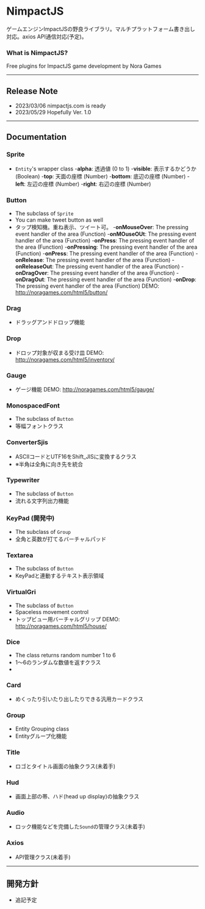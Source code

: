 # NimpactJS

ゲームエンジンImpactJSの野良ライブラリ。マルチプラットフォーム書き出し対応。axios API通信対応(予定)。

### What is NimpactJS?

Free plugins for ImpactJS game development by Nora Games

---

## Release Note
- 2023/03/06 nimpactjs.com is ready
- 2023/05/29 Hopefully Ver. 1.0

---

## Documentation


### Sprite
- `Entity`'s wrapper class
-__alpha__: 透過値 (0 to 1)
-__visible__: 表示するかどうか (Boolean)
-__top__: 天面の座標 (Number)
-__bottom__: 底辺の座標 (Number)
-__left__: 左辺の座標 (Number)
-__right__: 右辺の座標 (Number)

### Button
- The subclass of `Sprite`
- You can make tweet button as well
- タップ検知機。重ね表示、ツイート可。
-__onMouseOver__: The pressing event handler of the area (Function)
-__onMOuseOUt__: The pressing event handler of the area (Function)
-__onPress__: The pressing event handler of the area (Function)
-__onPressing__: The pressing event handler of the area (Function)
-__onPress__: The pressing event handler of the area (Function)
-__onRelease__: The pressing event handler of the area (Function)
-__onReleaseOut__: The pressing event handler of the area (Function)
-__onDragOver__: The pressing event handler of the area (Function)
-__onDragOut__: The pressing event handler of the area (Function)
-__onDrop__: The pressing event handler of the area (Function)
DEMO: http://noragames.com/html5/button/

### Drag
- ドラッグアンドドロップ機能

### Drop
- ドロップ対象が収まる受け皿
DEMO: http://noragames.com/html5/inventory/

### Gauge
- ゲージ機能
DEMO: http://noragames.com/html5/gauge/

### MonospacedFont
- The subclass of `Button`
- 等幅フォントクラス

### ConverterSjis
- ASCIIコードとUTF16をShift_JISに変換するクラス
- ※半角は全角に向き先を統合

### Typewriter
- The subclass of `Button`
- 流れる文字列出力機能

### KeyPad (開発中)
- The subclass of `Group`
- 全角と英数が打てるバーチャルパッド

### Textarea
- The subclass of `Button`
- KeyPadと連動するテキスト表示領域

### VirtualGri
- The subclass of `Button`
- Spaceless movement control
- トップビュー用バーチャルグリップ
DEMO: http://noragames.com/html5/house/

### Dice
- The class returns random number 1 to 6
- 1～6のランダムな数値を返すクラス
- 
### Card
- めくったり引いたり出したりできる汎用カードクラス

### Group
- Entity Grouping class
- Entityグループ化機能

### Title
- ロゴとタイトル画面の抽象クラス(未着手)

### Hud
- 画面上部の帯、ハド(head up display)の抽象クラス

### Audio
- ロック機能などを完備した`Sound`の管理クラス(未着手)

### Axios
- API管理クラス(未着手)
 
---

## 開発方針
- 追記予定
